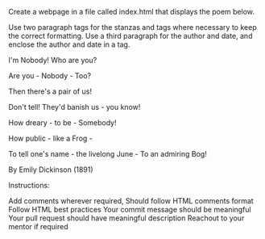 Create a webpage in a file called index.html that displays the poem below.

Use two paragraph tags for the stanzas and 
tags where necessary to keep the correct formatting.
Use a third paragraph for the author and date, and enclose the author and date in a tag.

I'm Nobody! Who are you?

Are you - Nobody - Too?

Then there's a pair of us!

Don't tell! They'd banish us - you know!

How dreary - to be - Somebody!

How public - like a Frog -

To tell one's name - the livelong June - To an admiring Bog!

By Emily Dickinson (1891)

Instructions:

Add comments wherever required, Should follow HTML comments format
Follow HTML best practices
Your commit message should be meaningful
Your pull request should have meaningful description
Reachout to your mentor if required
